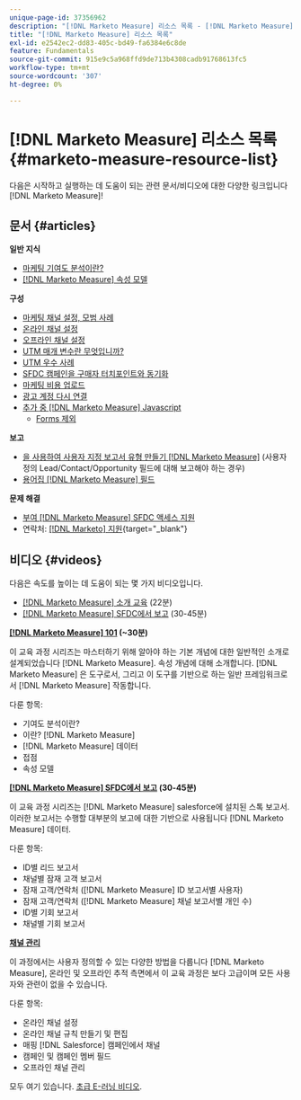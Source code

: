 ```yaml
---
unique-page-id: 37356962
description: "[!DNL Marketo Measure] 리소스 목록 - [!DNL Marketo Measure]"
title: "[!DNL Marketo Measure] 리소스 목록"
exl-id: e2542ec2-dd83-405c-bd49-fa6384e6c8de
feature: Fundamentals
source-git-commit: 915e9c5a968ffd9de713b4308cadb91768613fc5
workflow-type: tm+mt
source-wordcount: '307'
ht-degree: 0%

---
```


# [!DNL Marketo Measure] 리소스 목록 {#marketo-measure-resource-list}

다음은 시작하고 실행하는 데 도움이 되는 관련 문서/비디오에 대한 다양한 링크입니다 [!DNL Marketo Measure]!

## 문서 {#articles}

**일반 지식**

* [마케팅 기여도 분석이란?](/help/introduction-to-marketo-measure/overview-resources/marketing-attribution.md)
* [[!DNL Marketo Measure] 속성 모델](/help/introduction-to-marketo-measure/overview-resources/marketo-measure-attribution-models.md)

**구성**

* [마케팅 채널 설정, 모범 사례](/help/channel-tracking-and-setup/online-channels/marketing-channels-and-subchannels.md)
* [온라인 채널 설정](/help/channel-tracking-and-setup/online-channels/online-custom-channel-setup.md)
* [오프라인 채널 설정](/help/channel-tracking-and-setup/offline-channels/offline-custom-channel-setup.md)
* [UTM 매개 변수란 무엇입니까?](/help/channel-tracking-and-setup/online-channels/utm-parameters.md)
* [UTM 우수 사례](/help/channel-tracking-and-setup/online-channels/best-practices-for-setting-up-utm-parameters.md)
* [SFDC 캠페인을 구매자 터치포인트와 동기화](/help/channel-tracking-and-setup/offline-channels/legacy-processes/campaigns-and-campaign-members.md)
* [마케팅 비용 업로드](/help/marketing-spend/spend-management/marketing-channel-costs.md#uploading-marketing-costs)
* [광고 계정 다시 연결](/help/api-connections/utilizing-marketo-measures-api-connections/reauthorizing-connected-accounts.md)
* [추가 중 [!DNL Marketo Measure] Javascript](/help/marketo-measure-tracking/setting-up-tracking/adding-marketo-measure-script.md)
   * [Forms 제외](/help/marketo-measure-tracking/setting-up-tracking/excluding-marketo-measure-from-specific-forms.md)

**보고**

* [을 사용하여 사용자 지정 보고서 유형 만들기 [!DNL Marketo Measure]](/help/marketo-measure-salesforce-reporting/new-report-types/creating-custom-marketo-measure-report-types.md) (사용자 정의 Lead/Contact/Opportunity 필드에 대해 보고해야 하는 경우)
* [용어집 [!DNL Marketo Measure] 필드](/help/introduction-to-marketo-measure/overview-resources/glossary-of-marketo-measure-fields.md)

**문제 해결**

* [부여 [!DNL Marketo Measure] SFDC 액세스 지원](/help/miscellaneous/other-related-resources/granting-salesforce-access-to-marketo-measure-support.md)
* 연락처: [[!DNL Marketo] 지원](https://nation.marketo.com/t5/support/ct-p/Support){target="_blank"}

## 비디오 {#videos}

다음은 속도를 높이는 데 도움이 되는 몇 가지 비디오입니다.

* [[!DNL Marketo Measure] 소개 교육](https://embed.vidyard.com/watch/Pb4DuWJwtFgw3jUBDGneb4) (22분)
* [[!DNL Marketo Measure] SFDC에서 보고](https://universityonline.marketo.com/courses/bizible-and-salesforce/) (30-45분)

**[[!DNL Marketo Measure] 101](https://universityonline.marketo.com/courses/bizible-101/) (~30분)**

이 교육 과정 시리즈는 마스터하기 위해 알아야 하는 기본 개념에 대한 일반적인 소개로 설계되었습니다 [!DNL Marketo Measure]. 속성 개념에 대해 소개합니다. [!DNL Marketo Measure] 은 도구로서, 그리고 이 도구를 기반으로 하는 일반 프레임워크로서 [!DNL Marketo Measure] 작동합니다.

다룬 항목:

* 기여도 분석이란?
* 이란? [!DNL Marketo Measure]
* [!DNL Marketo Measure] 데이터
* 접점
* 속성 모델

**[[!DNL Marketo Measure] SFDC에서 보고](https://universityonline.marketo.com/courses/bizible-and-salesforce/) (30-45분)**

이 교육 과정 시리즈는 [!DNL Marketo Measure] salesforce에 설치된 스톡 보고서. 이러한 보고서는 수행할 대부분의 보고에 대한 기반으로 사용됩니다 [!DNL Marketo Measure] 데이터.

다룬 항목:

* ID별 리드 보고서
* 채널별 잠재 고객 보고서
* 잠재 고객/연락처 ([!DNL Marketo Measure] ID 보고서별 사용자)
* 잠재 고객/연락처 ([!DNL Marketo Measure] 채널 보고서별 개인 수)
* ID별 기회 보고서
* 채널별 기회 보고서

**[채널 관리](https://universityonline.marketo.com/courses/bizible-fundamentals-channel-management/)**

이 과정에서는 사용자 정의할 수 있는 다양한 방법을 다룹니다 [!DNL Marketo Measure], 온라인 및 오프라인 추적 측면에서 이 교육 과정은 보다 고급이며 모든 사용자와 관련이 없을 수 있습니다.

다룬 항목:

* 온라인 채널 설정
* 온라인 채널 규칙 만들기 및 편집
* 매핑 [!DNL Salesforce] 캠페인에서 채널
* 캠페인 및 캠페인 멤버 필드
* 오프라인 채널 관리

모두 여기 있습니다. [초급 E-러닝 비디오](https://universityonline.marketo.com/#/library/bySubject/new-to-bizible/trails?_k=d1454j).
